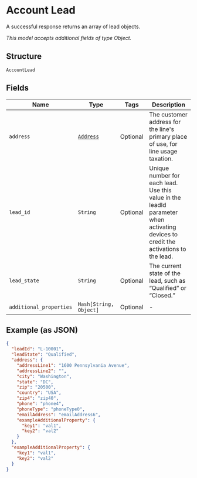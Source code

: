 
# Account Lead

A successful response returns an array of lead objects.

*This model accepts additional fields of type Object.*

## Structure

`AccountLead`

## Fields

| Name | Type | Tags | Description |
|  --- | --- | --- | --- |
| `address` | [`Address`](../../doc/models/address.md) | Optional | The customer address for the line's primary place of use, for line usage taxation. |
| `lead_id` | `String` | Optional | Unique number for each lead. Use this value in the leadId parameter when activating devices to credit the activations to the lead. |
| `lead_state` | `String` | Optional | The current state of the lead, such as “Qualified” or “Closed.” |
| `additional_properties` | `Hash[String, Object]` | Optional | - |

## Example (as JSON)

```json
{
  "leadId": "L-10001",
  "leadState": "Qualified",
  "address": {
    "addressLine1": "1600 Pennsylvania Avenue",
    "addressLine2": "",
    "city": "Washington",
    "state": "DC",
    "zip": "20500",
    "country": "USA",
    "zip4": "zip40",
    "phone": "phone4",
    "phoneType": "phoneType0",
    "emailAddress": "emailAddress6",
    "exampleAdditionalProperty": {
      "key1": "val1",
      "key2": "val2"
    }
  },
  "exampleAdditionalProperty": {
    "key1": "val1",
    "key2": "val2"
  }
}
```

